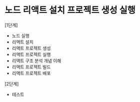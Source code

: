 # 노드 리액트 설치 프로젝트 생성 실행
[1단계]
- 노드 실행
- 리액트 설치
- 리액트 프로젝트 생성
- 리액트 프로젝트 실행
- 리액트 구조 분석 개념 이해
- 리액트 프로젝트 빌드
- 리액트 프로젝트 배포


[2단계]
- 테스트
